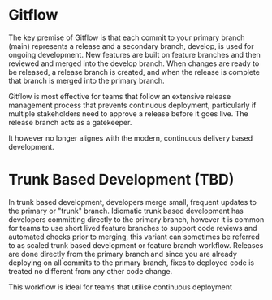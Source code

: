 # Gitflow

The key premise of Gitflow is that each commit to your primary branch (main) represents a release and a secondary branch, develop, is used for ongoing development. New features are built on feature branches and then reviewed and merged into the develop branch. When changes are ready to be released, a release branch is created, and when the release is complete that branch is merged into the primary branch.

Gitflow is most effective for teams that follow an extensive release management process that prevents continuous deployment, particularly if multiple stakeholders need to approve a release before it goes live. The release branch acts as a gatekeeper.

It however no longer alignes with the modern, continuous delivery based development.

# Trunk Based Development (TBD)

In trunk based development, developers merge small, frequent updates to the primary or "trunk" branch. Idiomatic trunk based development has developers committing directly to the primary branch, however it is common for teams to use short lived feature branches to support code reviews and automated checks prior to merging, this variant can sometimes be referred to as scaled trunk based development or feature branch workflow. Releases are done directly from the primary branch and since you are already deploying on all commits to the primary branch, fixes to deployed code is treated no different from any other code change.

This workflow is ideal for teams that utilise continuous deployment